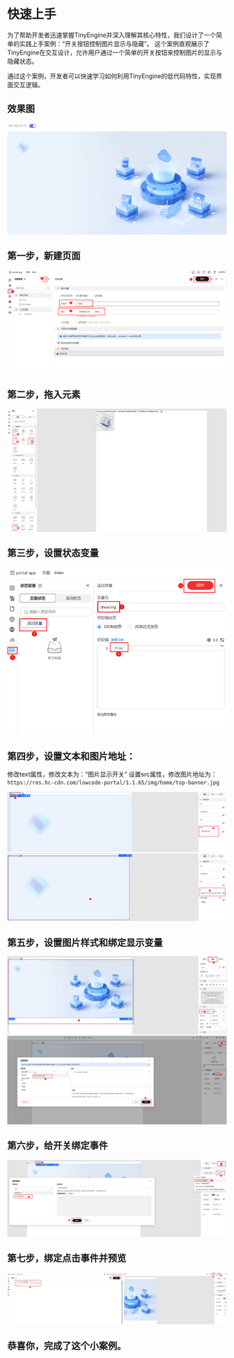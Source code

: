 # 快速上手

为了帮助开发者迅速掌握TinyEngine并深入理解其核心特性，我们设计了一个简单的实践上手案例：“开关按钮控制图片显示与隐藏”。
这个案例直观展示了TinyEngine在交互设计，允许用户通过一个简单的开关按钮来控制图片的显示与隐藏状态。  

通过这个案例，开发者可以快速学习如何利用TinyEngine的低代码特性，实现界面交互逻辑。

## 效果图

![案例的效果图](./imgs/showImg.png)

## 第一步，新建页面

![步骤1 - 新建页面的操作界面](./imgs/page1.png)

## 第二步，拖入元素

![步骤2 - 拖入元素的操作演示](./imgs/addComponent.png)

## 第三步，设置状态变量

![步骤3 - 设置状态变量的配置界面](./imgs/addState.png)

## 第四步，设置文本和图片地址：

修改text属性，修改文本为：“图片显示开关”
设置src属性，修改图片地址为：`https://res.hc-cdn.com/lowcode-portal/1.1.65/img/home/top-banner.jpg`

![步骤4.1 - 设置文本属性](./imgs/imgswitch.png)
![步骤4.2 - 设置图片地址](./imgs/setImgSrc.png)

## 第五步，设置图片样式和绑定显示变量

![步骤5.1 - 设置图片样式](./imgs/setImgSty.png)
![步骤5.2 - 绑定显示变量](./imgs/setImgSta.png)

## 第六步，给开关绑定事件

![步骤6 - 绑定事件配置界面](./imgs/bangEnv.png)

## 第七步，绑定点击事件并预览

![步骤7 - 绑定点击事件并预览](./imgs/preImgChange.png)

## 恭喜你，完成了这个小案例。

